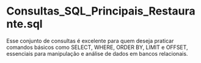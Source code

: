 # Consultas_SQL_Principais_Restaurante.sql
Esse conjunto de consultas é excelente para quem deseja praticar comandos básicos como SELECT, WHERE, ORDER BY, LIMIT e OFFSET, essenciais para manipulação e análise de dados em bancos relacionais.
